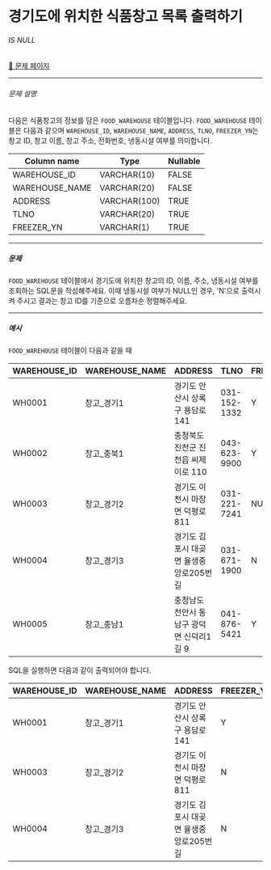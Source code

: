 # 경기도에 위치한 식품창고 목록 출력하기

###### IS NULL

[:link: 문제 페이지](https://school.programmers.co.kr/learn/courses/30/lessons/131114)

---

###### 문제 설명

다음은 식품창고의 정보를 담은 `FOOD_WAREHOUSE` 테이블입니다. `FOOD_WAREHOUSE` 테이블은 다음과 같으며 `WAREHOUSE_ID`, `WAREHOUSE_NAME`, `ADDRESS`, `TLNO`, `FREEZER_YN`는 창고 ID, 창고 이름, 창고 주소, 전화번호, 냉동시설 여부를 의미합니다.

| Column name    | Type         | Nullable |
| -------------- | ------------ | -------- |
| WAREHOUSE_ID   | VARCHAR(10)  | FALSE    |
| WAREHOUSE_NAME | VARCHAR(20)  | FALSE    |
| ADDRESS        | VARCHAR(100) | TRUE     |
| TLNO           | VARCHAR(20)  | TRUE     |
| FREEZER_YN     | VARCHAR(1)   | TRUE     |

---

##### 문제

`FOOD_WAREHOUSE` 테이블에서 경기도에 위치한 창고의 ID, 이름, 주소, 냉동시설 여부를 조회하는 SQL문을 작성해주세요. 이때 냉동시설 여부가 NULL인 경우, 'N'으로 출력시켜 주시고 결과는 창고 ID를 기준으로 오름차순 정렬해주세요.

---

##### 예시

`FOOD_WAREHOUSE` 테이블이 다음과 같을 때

| WAREHOUSE_ID | WAREHOUSE_NAME | ADDRESS                                   | TLNO         | FREEZER_YN |
| ------------ | -------------- | ----------------------------------------- | ------------ | ---------- |
| WH0001       | 창고\_경기1    | 경기도 안산시 상록구 용담로 141           | 031-152-1332 | Y          |
| WH0002       | 창고\_충북1    | 충청북도 진천군 진천읍 씨제이로 110       | 043-623-9900 | Y          |
| WH0003       | 창고\_경기2    | 경기도 이천시 마장면 덕평로 811           | 031-221-7241 | NULL       |
| WH0004       | 창고\_경기3    | 경기도 김포시 대곶면 율생중앙로205번길    | 031-671-1900 | N          |
| WH0005       | 창고\_충남1    | 충청남도 천안시 동남구 광덕면 신덕리1길 9 | 041-876-5421 | Y          |

SQL을 실행하면 다음과 같이 출력되어야 합니다.

| WAREHOUSE_ID | WAREHOUSE_NAME | ADDRESS                                | FREEZER_YN |
| ------------ | -------------- | -------------------------------------- | ---------- |
| WH0001       | 창고\_경기1    | 경기도 안산시 상록구 용담로 141        | Y          |
| WH0003       | 창고\_경기2    | 경기도 이천시 마장면 덕평로 811        | N          |
| WH0004       | 창고\_경기3    | 경기도 김포시 대곶면 율생중앙로205번길 | N          |
